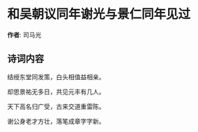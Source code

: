 # 和吴朝议同年谢光与景仁同年见过

**作者**: 司马光

## 诗词内容

结绶东堂同发策，白头相值益相亲。

却思景祐无多日，共见元丰有几人。

天下高名归广受，古来交道重雷陈。

谢公身老才方壮，落笔成章字字新。


